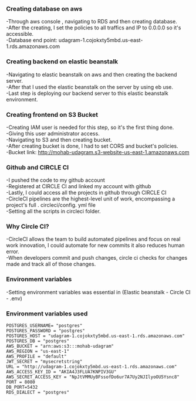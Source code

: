 ### Creating database on aws

-Through aws console , navigating to RDS and then creating database. <br />
-After the creating, I set the policies to all traffics and IP to 0.0.0.0 so it's accessible. <br />
-Database end point: udagram-1.cojokxty5mbd.us-east-1.rds.amazonaws.com <br />

### Creating backend on elastic beanstalk

-Navigating to elastic beanstalk on aws and then creating the backend server. <br />
-After that I used the elastic beanstalk on the server by using eb use. <br />
-Last step is deploying our backend server to this elastic beanstalk environment. <br />

### Creating frontend on S3 Bucket

-Creating IAM user is needed for this step, so it's the first thing done. <br />
-Giving this user administrator access. <br />
-Navigating to S3 and then creating bucket. <br />
-After creating bucket is done, I had to set CORS and bucket's policies. <br />
-Bucket link: http://mohab-udagram.s3-website-us-east-1.amazonaws.com <br />

### Github and CIRCLE CI

-I pushed the code to my github account <br />
-Registered at CIRCLE CI and linked my account with github <br />
-Lastly, I could access all the projects in github through CIRCLE CI <br />
-CircleCI pipelines are the highest-level unit of work, encompassing a project's full . circleci/config. yml file <br />
-Setting all the scripts in circleci folder. <br />

### Why Circle CI?

-CircleCI allows the team to build automated pipelines and focus on real work innovation, I could automate for new commits it also reduces human error. <br />
-When developers commit and push changes, circle ci checks for changes made and track all of those changes. <br />

### Environment variables

-Setting environment variables was essential in (Elastic beanstalk - Circle CI - .env) <br />

### Environment variables used

```
POSTGRES_USERNAME= "postgres"
POSTGRES_PASSWORD = "postgres"
POSTGRES_HOST = "udagram-1.cojokxty5mbd.us-east-1.rds.amazonaws.com"
POSTGRES_DB = "postgres"
AWS_BUCKET = "arn:aws:s3:::mohab-udagram"
AWS_REGION = "us-east-1"
AWS_PROFILE = "default"
JWT_SECRET = "mysecretstring"
URL = "http://udagram-1.cojokxty5mbd.us-east-1.rds.amazonaws.com"
AWS_ACCESS_KEY_ID = "AKIA4J3FLUA7KNPIV3GU"
AWS_SECRET_ACCESS_KEY = "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"
PORT = 8080
DB_PORT=5432
RDS_DIALECT = "postgres"
```
